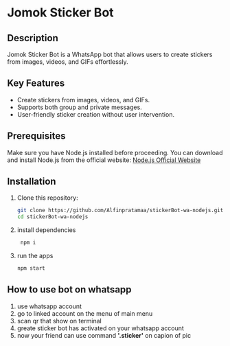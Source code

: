 # Jomok Sticker Bot

## Description
Jomok Sticker Bot is a WhatsApp bot that allows users to create stickers from images, videos, and GIFs effortlessly.

## Key Features
- Create stickers from images, videos, and GIFs.
- Supports both group and private messages.
- User-friendly sticker creation without user intervention.
  
## Prerequisites
Make sure you have Node.js installed before proceeding. You can download and install Node.js from the official website: [Node.js Official Website](https://nodejs.org/)

## Installation

1. Clone this repository:
   ```bash
   git clone https://github.com/Alfinpratamaa/stickerBot-wa-nodejs.git
   cd stickerBot-wa-nodejs
   ```
2. install dependencies 
   ```bash
    npm i
   ```
3. run the apps
   ```bash
   npm start
   ```
  
## How to use bot on whatsapp

1. use whatsapp account
2. go to linked account on the menu of main menu
3. scan qr that show on terminal
4. greate sticker bot has activated on your whatsapp account
5. now your friend can use command  <span style='font-weight: bold;'>'.sticker'</span>   on capion of pic
